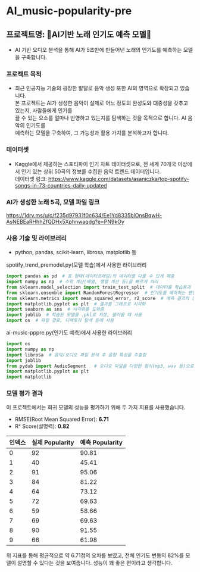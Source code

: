 # AI_music-popularity-pre

## 프로젝트명: 🎵AI기반 노래 인기도 예측 모델🎵
- AI 기반 오디오 분석을 통해 AI가 5초만에 만들어낸 노래의 인기도를 예측하는 모델을 구축합니다.

### 프로젝트 목적
- 최근 인공지능 기술의 굉장한 발달로 음악 생성 또한 AI의 영역으로 확장되고 있습니다.<br> 본 프로젝트는 AI가 생성한 음악이 실제로 어느 정도의 완성도와 대중성을 갖추고 있는지, 사람들에게 인기를<br> 끌 수 있는 요소를 얼마나 반영하고 있는지를 탐색하는 것을 목적으로 합니다. AI 음악의 인기도를<br> 예측하는 모델을 구축하여, 그 가능성과 활용 가치를 분석하고자 합니다.
  
### 데이터셋
- Kaggle에서 제공하는 스포티파이 인기 차트 데이터셋으로, 전 세계 70개국 이상에서 인기 있는 상위 50곡의 정보를 수집한 음악 트렌드 데이터입니다.<br>
데이터셋 링크: https://www.kaggle.com/datasets/asaniczka/top-spotify-songs-in-73-countries-daily-updated

### AI가 생성한 노래 5곡, 모델 파일 링크
https://1drv.ms/u/c/f235d97931f0c634/Ee1Yd8335blOnsBqwH-AsNEBEaRHhhZfQDHx5Xphnwaqdg?e=PN9kOy

### 사용 기술 및 라이브러리
- python, pandas, scikit-learn, librosa, matplotlib 등

spotify_trend_premodel.py(모델 학습)에서 사용한 라이브러리
```python
import pandas as pd  # 표 형태(데이터프레임)의 데이터를 다룰 수 있게 해줌
import numpy as np  # 수학 계산(배열, 행렬 계산 등)을 빠르게 처리
from sklearn.model_selection import train_test_split  # 데이터를 학습용과 테스트용으로 나눔
from sklearn.ensemble import RandomForestRegressor  # 인기도를 예측하는 랜덤 포레스트 회귀 모델 사용을 위함
from sklearn.metrics import mean_squared_error, r2_score  # 예측 결과의 정확도 평가 지표
import matplotlib.pyplot as plt  # 결과를 그래프로 시각화
import seaborn as sns  # 시각화를 도와줌
import joblib  # 학습된 모델을 .pkl로 저장, 불러올 때 사용
import os  # 파일 경로, 디렉토리 탐색 등에 사용
```

ai-music-pppre.py(인기도 예측)에서 사용한 라이브러리
```python
import os
import numpy as np
import librosa  # 음악/오디오 파일 분석 후 음향 특성을 추출함
import joblib
from pydub import AudioSegment   # 오디오 파일을 다양한 형식(mp3, wav 등)으로 변환
import matplotlib.pyplot as plt
import matplotlib
```

### 모델 평가 결과
이 프로젝트에서는 회귀 모델의 성능을 평가하기 위해 두 가지 지표를 사용했습니다.
- RMSE(Root Mean Squared Error): **6.71**
- R² Score(설명력): **0.82**

인덱스|실제 Popularity|예측 Popularity
---|---|---|
0|92|90.81|
1|40|45.41|
2|91|95.06|
3|84|81.22|
4|64|73.12|
5|72|69.63|
6|59|58.66|
7|69|69.63|
8|90|91.55|
9|66|61.98|

위 지표를 통해 평균적으로 약 6.71점의 오차를 보였고, 전체 인기도 변동의 82%를 모델이 설명할 수 있다는 것을 보여줍니다. 성능이 꽤 좋은 편이라고 생각합니다.


